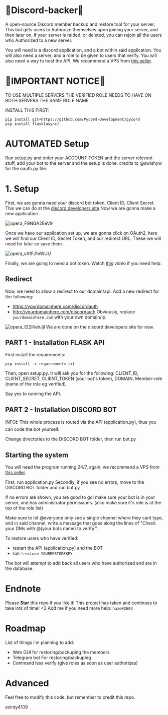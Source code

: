 # 🤑Discord-backer🤑
A open-source Discord member backup and restore tool for your server.
This bot gets users to Authorize themselves upon joining your server, and then later on, if your server is raided, or deleted, you can rejoin all the users who Authorized to a new server.

You will need is a discord application, and a bot within said application. You will also need a server, and a role to be given to users that verify. You will also need a way to host the API. We recommend a VPS from [this seller](https://bit.ly/vpsshop).


# 🛑IMPORTANT NOTICE🛑
TO USE MULTIPLE SERVERS THE VERIFIED ROLE NEEDS TO HAVE ON BOTH SERVERS THE SAME ROLE NAME

INSTALL THIS FIRST:
```batch
pip install git+https://github.com/Pycord-Development/pycord
pip install flask[async]
```

# AUTOMATED Setup
Run setup.py and enter your ACCOUNT TOKEN and the server relevent stuff, add your bot to the server and the setup is done.  credits to @swishyw for the oauth.py file.

# 1. Setup
First, we are gonna need your discord bot token, Client ID, Client Secret.
This we can do at the [discord developers site](https://discord.com/developers/applications)
Now we are gonna make a new application

![opera_F9NGA2EeV9](https://user-images.githubusercontent.com/70100389/147709401-feb1c02b-d02f-46df-8fa9-5c89f0f8e590.png)


Once we have our application set up, we are gonna click on OAuth2, here we will find our Client ID, Secret Token, and our redirect URL. These we will need for later so save them.


![opera_vXfFJ1nWUU](https://user-images.githubusercontent.com/70100389/147709519-9332234a-b11f-43cc-abdc-06a970e97389.png)

Finally, we are going to need a bot token. Watch [this](https://youtu.be/dCkYje6B-io) video if you need help.

## Redirect

Now, we need to allow a redirect to our domain/api.
Add a new redirect for the following:
- https://yourdomainhere.com/discordauth
- http://yourdomainhere.com/discordauth
Obviously, replace `yourdomainhere.com` with your own domain/ip.

![opera_f22iKehJjl](https://user-images.githubusercontent.com/70100389/147709654-c2eb9cb7-6e96-4823-8c46-33add2f3a75c.png)
We are done on the discord developers site for now.

## PART 1 - Installation FLASK API 

First install the requirements: 

```
pip install -r requirements.txt
``` 

Then, open setup.py. It will ask you for the following: CLIENT_ID, CLIENT_SECRET, CLIENT_TOKEN (your bot's token), DOMAIN, Member-role (name of the role eg verified). 

Say yes to running the API.


## PART 2 - Installation DISCORD BOT
INFO❗: This whole process is routed via the API (application.py), thus you can code the bot yourself.

Change directories to the DISCORD BOT folder, then run bot.py
## Starting the system

You will need the program running 24/7, again, we recommend a VPS from [this seller](https://bit.ly/vpsshop).

First, run application.py
Secondly, if you see no errors, move to the DISCORD BOT folder and run bot.py

If no errors are shown, you are good to go! make sure your bot is in your server, and has administrator permissions. (also make sure it's role is at the top of the role list)

Make sure to let @everyone only see a single channel where they cant type, and in said channel, write a message that goes along the lines of "Check your DMs with @(your bots name) to verify.".

To restore users who have verified:
- restart the API (application.py) and the BOT
- run `!restore YOURRESTOREKEY `

The bot will attempt to add back all users who have authorized and are in the database.

# Endnote
Please **Star** this repo if you like it! This project has taken and continues to take lots of time! <3
Add me if you need more help: `haze#2603`


# Roadmap
List of things i'm planning to add:

- Web GUI for restoring/backuping the members
- Telegram bot For restoring/backuping
- Command less verify (give roles as soon as user authorizes)

# Advanced
Feel free to modify this code, but remember to credit this repo.


exinty4109
